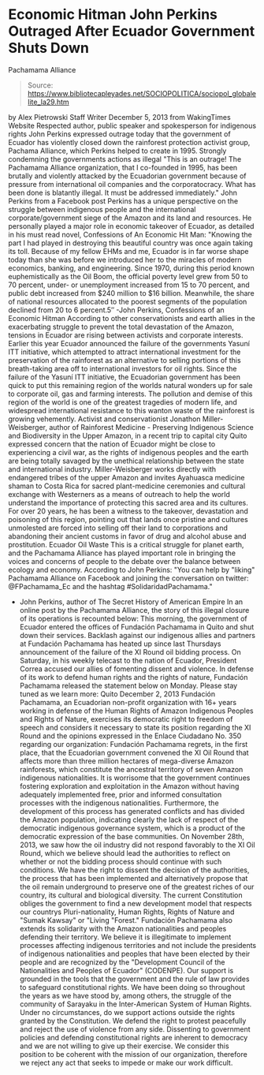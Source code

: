 # Economic Hitman John Perkins Outraged After Ecuador Government Shuts Down 
Pachamama Alliance

> Source: https://www.bibliotecapleyades.net/SOCIOPOLITICA/sociopol_globalelite_la29.htm

by Alex Pietrowski
Staff Writer
December 5, 2013
from
WakingTimes Website
Respected author, public speaker and
spokesperson for indigenous rights
John Perkins expressed outrage today
that the government of Ecuador has violently closed down the rainforest
protection activist group,
Pachama Alliance, which Perkins helped to create in 1995.
Strongly condemning the governments actions as
illegal
"This is an outrage! The Pachamama
Alliance organization, that I co-founded in 1995, has been brutally and
violently attacked by the Ecuadorian government because of pressure from
international oil companies and the corporatocracy. What has been done
is blatantly illegal. It must be addressed immediately."
John Perkins
from a Facebook post
Perkins has a unique perspective on the struggle
between indigenous people and the international corporate/government siege
of the Amazon and its land and resources.
He personally played a major role in economic
takeover of Ecuador, as detailed in his must read novel,
Confessions of An Economic Hit Man:
"Knowing the part I had played in
destroying this beautiful country was once again taking its toll.
Because of my fellow EHMs and me, Ecuador is in far worse shape today
than she was before we introduced her to the miracles of modern
economics, banking, and engineering.
Since 1970, during this period known
euphemistically as the Oil Boom, the official poverty level grew from 50
to 70 percent, under- or unemployment increased from 15 to 70 percent,
and public debt increased from $240 million to $16 billion.
Meanwhile, the share of national
resources allocated to the poorest segments of the population declined
from 20 to 6 percent.5″
-John Perkins,
Confessions of an Economic
Hitman
According to other conservationists and earth
allies in the exacerbating struggle to prevent the total devastation of the
Amazon, tensions in Ecuador are rising between activists and corporate
interests.
Earlier this year Ecuador announced the failure
of the governments Yasuní
ITT initiative, which attempted to attract international
investment for the preservation of the rainforest as an alternative to
selling portions of this breath-taking area off to international investors
for oil rights.
Since the failure of the Yasuní
ITT initiative, the Ecuadorian government has been quick to put
this remaining region of the worlds natural wonders up for sale to
corporate oil, gas and farming interests.
The pollution and demise of this region of the
world is one of the greatest tragedies of modern life, and widespread
international resistance to this wanton waste of the rainforest is growing
vehemently.
Activist and conservationist Jonathon Miller-Weisberger,
author of
Rainforest Medicine - Preserving Indigenous Science and Biodiversity in
the Upper Amazon, in a recent trip to capital city Quito expressed
concern that the nation of Ecuador might be close to experiencing a civil
war, as the rights of indigenous peoples and the earth are being totally
savaged by the unethical relationship between the state and international
industry.
Miller-Weisberger works directly with
endangered tribes of the upper Amazon and invites
Ayahuasca medicine shaman to Costa Rica for
sacred plant-medicine ceremonies and cultural exchange with
Westerners as a means of outreach to help the world understand the
importance of protecting this sacred area and its cultures.
For over 20 years, he has been a witness to the
takeover, devastation and poisoning of this region, pointing out that lands
once pristine and cultures unmolested are forced into selling off their land
to corporations and abandoning their ancient customs in favor of drug and
alcohol abuse and prostitution.
Ecuador Oil Waste
This is a critical struggle for planet earth,
and the Pachamama Alliance has played important role in bringing the voices
and concerns of people to the debate over the balance between ecology and
economy.
According to John Perkins:
"You can help by "liking"
Pachamama Alliance on Facebook and joining the conversation on
twitter: @FPachamama_Ec and the hashtag
#SolidaridadPachamama."
- John Perkins, author of The Secret
History of American Empire
In an online post by the
Pachamama Alliance, the story of this illegal closure of its operations
is recounted below:
This morning, the government of Ecuador
entered the offices of Fundación Pachamama in Quito and shut down their
services.
Backlash against our indigenous allies and
partners at Fundación Pachamama has heated up since last Thursdays
announcement of the
failure of the XI Round oil bidding process.
On Saturday, in his weekly telecast to the
nation of Ecuador, President Correa accused our allies of fomenting
dissent and violence. In defense of its work to defend human rights and
the rights of nature, Fundación Pachamama released the statement below
on Monday.
Please stay tuned as we learn more:
Quito
December 2, 2013
Fundación Pachamama, an Ecuadorian
non-profit organization with 16+ years working in defense of the
Human Rights of Amazon Indigenous Peoples and Rights of Nature,
exercises its democratic right to freedom of speech and considers it
necessary to state its position regarding the XI Round and the
opinions expressed in the Enlace Ciudadano No. 350 regarding our
organization:
Fundación Pachamama regrets, in the
first place, that the Ecuadorian government convened the XI Oil
Round that affects more than three million hectares of
mega-diverse Amazon rainforests, which constitute the ancestral
territory of seven Amazon indigenous nationalities.
It is worrisome that the government
continues fostering exploration and exploitation in the Amazon
without having adequately implemented free, prior and informed
consultation processes with the indigenous nationalities.
Furthermore, the development of this
process has generated conflicts and has divided the Amazon
population, indicating clearly the lack of respect of the
democratic indigenous governance system, which is a product of
the democratic expression of the base communities.
On November 28th, 2013, we saw how
the oil industry did not respond favorably to the XI Oil Round,
which we believe should lead the authorities to reflect on
whether or not the bidding process should continue with such
conditions.
We have the right to dissent the
decision of the authorities, the process that has been
implemented and alternatively propose that the oil remain
underground to preserve one of the greatest riches of our
country, its cultural and biological diversity.
The current Constitution obliges the
government to find a new development model that respects our
countrys Pluri-nationality, Human Rights, Rights of Nature and
"Sumak Kawsay" or "Living "Forest."
Fundación Pachamama also extends its
solidarity with the Amazon nationalities and peoples defending
their territory.
We believe it is illegitimate to
implement processes affecting indigenous territories and not
include the presidents of indigenous nationalities and peoples
that have been elected by their people and are recognized by the
"Development Council of the Nationalities and Peoples of
Ecuador" (CODENPE).
Our support is grounded in the tools
that the government and the rule of law provides to safeguard
constitutional rights.
We have been doing so throughout the
years as we have stood by, among others, the struggle of the
community of Sarayaku in the Inter-American System of Human
Rights.
Under no circumstances, do we
support actions outside the rights granted by the Constitution.
We defend the right to protest peacefully and reject the use of
violence from any side.
Dissenting to government policies
and defending constitutional rights are inherent to democracy
and we are not willing to give up their exercise.
We consider this position to be
coherent with the mission of our organization, therefore we
reject any act that seeks to impede or make our work difficult.
